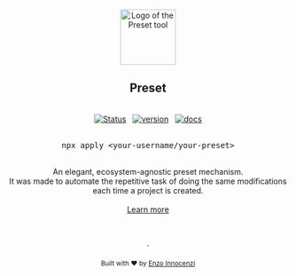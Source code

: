 <p align="center">
  <br />
  <a href="https://preset.dev">
    <img width="100" src="./.github/assets/logo.svg" alt="Logo of the Preset tool">
  </a>
  <br />
</p>

<h2 align="center">Preset</h2>

<p align="center">
  <br />
  <a href="https://github.com/preset/preset/actions/workflows/test.yaml"><img alt="Status" src="https://github.com/preset/preset/actions/workflows/test.yaml/badge.svg"></a>
  <span>&nbsp;</span>
  <a href="https://github.com/preset/preset/releases"><img alt="version" src="https://img.shields.io/github/v/release/preset/preset?include_prereleases&label=version&logo=github&logoColor=white"></a>
  <span>&nbsp;</span>
  <a href="https://preset.dev"><img alt="docs" src="https://img.shields.io/badge/documentation-online-blue?logo=readthedocs&logoColor=white"></a>
  <br />
  <br />
  <pre><div align="center">npx apply &lt;your-username/your-preset&gt;</div></pre>
</p>

<br />

<div align="center">
  An elegant, ecosystem-agnostic preset mechanism.
  <br />
  It was made to automate the repetitive task of doing the same modifications each time a project is created. 
  <br />
  <br />
  <a href="https://preset.dev">Learn more</a>
</div>

<p align="center">
  <br />
  <br />
  ·
  <br />
  <br />
  <sub>Built with ❤︎ by <a href="https://twitter.com/enzoinnocenzi">Enzo Innocenzi</a>
</p>
